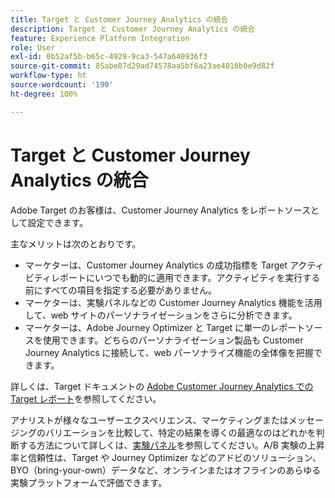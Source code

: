 ```yaml
---
title: Target と Customer Journey Analytics の統合
description: Target と Customer Journey Analytics の統合
feature: Experience Platform Integration
role: User
exl-id: 0b52af5b-b65c-4929-9ca3-547a640936f3
source-git-commit: 85abe07d29ad74578aa5bf6a23ae4016b0e9d82f
workflow-type: ht
source-wordcount: '190'
ht-degree: 100%

---
```


# Target と Customer Journey Analytics の統合

Adobe Target のお客様は、Customer Journey Analytics をレポートソースとして設定できます。

主なメリットは次のとおりです。

* マーケターは、Customer Journey Analytics の成功指標を Target アクティビティレポートにいつでも動的に適用できます。アクティビティを実行する前にすべての項目を指定する必要がありません。
* マーケターは、実験パネルなどの Customer Journey Analytics 機能を活用して、web サイトのパーソナライゼーションをさらに分析できます。
* マーケターは、Adobe Journey Optimizer と Target に単一のレポートソースを使用できます。どちらのパーソナライゼーション製品も Customer Journey Analytics に接続して、web パーソナライズ機能の全体像を把握できます。

詳しくは、Target ドキュメントの [Adobe Customer Journey Analytics での Target レポート](https://experienceleague.adobe.com/ja/docs/target/using/integrate/cja/target-reporting-in-cja)を参照してください。

アナリストが様々なユーザーエクスペリエンス、マーケティングまたはメッセージングのバリエーションを比較して、特定の結果を導くの最適なのはどれかを判断する方法について詳しくは、[実験パネル](../analysis-workspace/c-panels/experimentation.md)を参照してください。A/B 実験の上昇率と信頼性は、Target や Journey Optimizer などのアドビのソリューション、BYO（bring-your-own）データなど、オンラインまたはオフラインのあらゆる実験プラットフォームで評価できます。
